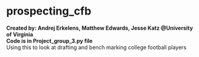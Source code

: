 # prospecting_cfb
**Created by: Andrej Erkelens, Matthew Edwards, Jesse Katz @University of Virginia**
<br>
**Code is in Project_group_3.py file**
<br>
Using this to look at drafting and bench marking college football players


